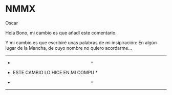 # NMMX
Oscar

Hola Bono, mi cambio es que añadí este comentario.

Y mi cambio es que escribiré unas palabras de mi insipiración: En algún lugar de la Mancha, de cuyo nombre no quiero acordarme...


*****************************************
*										*
* 	ESTE CAMBIO LO HICE EN MI COMPU		*
*										*
*****************************************
